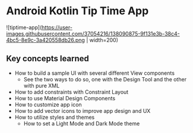 # Android Kotlin Tip Time App

![tiptime-app](https://user-images.githubusercontent.com/37054216/138090875-9f131e3b-38c4-4bc5-8e9c-3a420558db26.png | width=200)

## Key concepts learned
- How to build a sample UI with several different View components
  - See the two ways to do so, one with the Design Tool and the other with pure XML
- How to add constraints with Constraint Layout
- How to use Material Design Components
- How to customize app icon
- How to add vector icons to improve app design and UX
- How to utilize styles and themes
    - How to set a Light Mode and Dark Mode theme 
